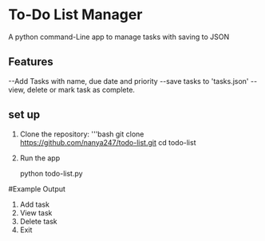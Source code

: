 # To-Do List Manager
A python command-Line app to manage tasks with saving to JSON
## Features
--Add Tasks with name, due date and priority 
--save tasks to 'tasks.json'
--view, delete or mark task as complete.

## set up
1. Clone the repository:
   '''bash
   git clone https://github.com/nanya247/todo-list.git
   cd todo-list

1. Run the app

   python todo-list.py

#Example Output

1. Add task
2. View task
3. Delete task
4. Exit
